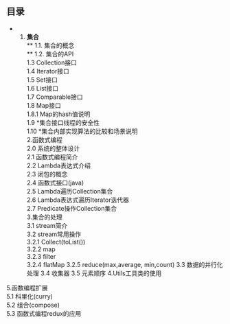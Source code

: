 ## 目录
* 1. **集合**  
** 1.1. 集合的概念  
** 1.2. 集合的API    
1.3 Collection接口    
1.4 Iterator接口    
1.5 Set接口    
1.6 List接口    
1.7 Comparable接口    
1.8 Map接口    
1.8.1 Map的hash值说明  
1.9 \*集合接口线程的安全性  
1.10 \*集合内部实现算法的比较和场景说明  
2.函数式编程  
2.0 系统的整体设计  
2.1 函数式编程简介  
2.2 Lambda表达式介绍  
2.3 闭包的概念  
2.4 函数式接口(java)  
2.5 Lambda遍历Collection集合  
2.6 Lambda表达式遍历Iterator迭代器  
2.7 Predicate操作Collection集合  
3.集合的处理  
3.1 stream简介  
3.2 stream常用操作  
3.2.1 Collect(toList())  
3.2.2 map  
3.2.3 filter  
3.2.4 flatMap
3.2.5 reduce(max,average, min,count)
3.3 数据的并行化处理
3.4 收集器
3.5 元素顺序
4.Utils工具类的使用
  
5.函数编程扩展  
5.1 科里化(curry)  
5.2 组合(compose)  
5.3 函数式编程redux的应用  

